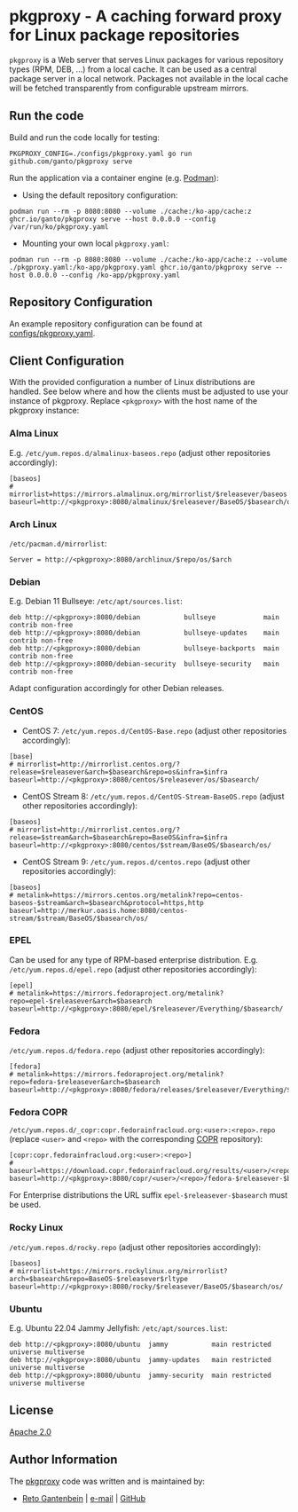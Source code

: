# pkgproxy - A caching forward proxy for Linux package repositories

`pkgproxy` is a Web server that serves Linux packages for various repository
types (RPM, DEB, ...) from a local cache. It can be used as a central package
server in a local network. Packages not available in the local cache will be
fetched transparently from configurable upstream mirrors.

## Run the code

Build and run the code locally for testing:
```shell
PKGPROXY_CONFIG=./configs/pkgproxy.yaml go run github.com/ganto/pkgproxy serve
```

Run the application via a container engine (e.g. [Podman](https://podman.io/)):

- Using the default repository configuration:
```shell
podman run --rm -p 8080:8080 --volume ./cache:/ko-app/cache:z ghcr.io/ganto/pkgproxy serve --host 0.0.0.0 --config /var/run/ko/pkgproxy.yaml
```
- Mounting your own local `pkgproxy.yaml`:
```shell
podman run --rm -p 8080:8080 --volume ./cache:/ko-app/cache:z --volume ./pkgproxy.yaml:/ko-app/pkgproxy.yaml ghcr.io/ganto/pkgproxy serve --host 0.0.0.0 --config /ko-app/pkgproxy.yaml
```

## Repository Configuration

An example repository configuration can be found at [configs/pkgproxy.yaml](configs/pkgproxy.yaml).

## Client Configuration

With the provided configuration a number of Linux distributions are handled. See below where and how the clients must be adjusted to use your instance of pkgproxy. Replace `<pkgproxy>` with the host name of the pkgproxy instance:

### Alma Linux

E.g. `/etc/yum.repos.d/almalinux-baseos.repo` (adjust other repositories accordingly):
```
[baseos]
# mirrorlist=https://mirrors.almalinux.org/mirrorlist/$releasever/baseos
baseurl=http://<pkgproxy>:8080/almalinux/$releasever/BaseOS/$basearch/os/
```

### Arch Linux

`/etc/pacman.d/mirrorlist`:
```
Server = http://<pkgproxy>:8080/archlinux/$repo/os/$arch
```

### Debian

E.g. Debian 11 Bullseye: `/etc/apt/sources.list`:
```
deb http://<pkgproxy>:8080/debian           bullseye            main contrib non-free
deb http://<pkgproxy>:8080/debian           bullseye-updates    main contrib non-free
deb http://<pkgproxy>:8080/debian           bullseye-backports  main contrib non-free
deb http://<pkgproxy>:8080/debian-security  bullseye-security   main contrib non-free
```
Adapt configuration accordingly for other Debian releases.

### CentOS

- CentOS 7: `/etc/yum.repos.d/CentOS-Base.repo` (adjust other repositories accordingly):
```
[base]
# mirrorlist=http://mirrorlist.centos.org/?release=$releasever&arch=$basearch&repo=os&infra=$infra
baseurl=http://<pkgproxy>:8080/centos/$releasever/os/$basearch/
```

- CentOS Stream 8: `/etc/yum.repos.d/CentOS-Stream-BaseOS.repo` (adjust other repositories accordingly):
```
[baseos]
# mirrorlist=http://mirrorlist.centos.org/?release=$stream&arch=$basearch&repo=BaseOS&infra=$infra
baseurl=http://<pkgproxy>:8080/centos/$stream/BaseOS/$basearch/os/
```

- CentOS Stream 9: `/etc/yum.repos.d/centos.repo` (adjust other repositories accordingly):
```
[baseos]
# metalink=https://mirrors.centos.org/metalink?repo=centos-baseos-$stream&arch=$basearch&protocol=https,http
baseurl=http://merkur.oasis.home:8080/centos-stream/$stream/BaseOS/$basearch/os/
```

### EPEL

Can be used for any type of RPM-based enterprise distribution. E.g. `/etc/yum.repos.d/epel.repo` (adjust other repositories accordingly):
```
[epel]
# metalink=https://mirrors.fedoraproject.org/metalink?repo=epel-$releasever&arch=$basearch
baseurl=http://<pkgproxy>:8080/epel/$releasever/Everything/$basearch/
```

### Fedora

`/etc/yum.repos.d/fedora.repo` (adjust other repositories accordingly):
```
[fedora]
# metalink=https://mirrors.fedoraproject.org/metalink?repo=fedora-$releasever&arch=$basearch
baseurl=http://<pkgproxy>:8080/fedora/releases/$releasever/Everything/$basearch/os/
```

### Fedora COPR

`/etc/yum.repos.d/_copr:copr.fedorainfracloud.org:<user>:<repo>.repo` (replace `<user>` and `<repo>` with the corresponding [COPR](https://copr.fedorainfracloud.org/coprs/) repository):
```
[copr:copr.fedorainfracloud.org:<user>:<repo>]
# baseurl=https://download.copr.fedorainfracloud.org/results/<user>/<repo>/fedora-$releasever-$basearch/
baseurl=http://<pkgproxy>:8080/copr/<user>/<repo>/fedora-$releasever-$basearch/
```
For Enterprise distributions the URL suffix `epel-$releasever-$basearch` must be used.

### Rocky Linux

`/etc/yum.repos.d/rocky.repo` (adjust other repositories accordingly):
```
[baseos]
# mirrorlist=https://mirrors.rockylinux.org/mirrorlist?arch=$basearch&repo=BaseOS-$releasever$rltype
baseurl=http://<pkgproxy>:8080/rocky/$releasever/BaseOS/$basearch/os/
```

### Ubuntu

E.g. Ubuntu 22.04 Jammy Jellyfish: `/etc/apt/sources.list`:
```
deb http://<pkgproxy>:8080/ubuntu  jammy           main restricted universe multiverse
deb http://<pkgproxy>:8080/ubuntu  jammy-updates   main restricted universe multiverse
deb http://<pkgproxy>:8080/ubuntu  jammy-security  main restricted universe multiverse
```

## License

[Apache 2.0](https://spdx.org/licenses/Apache-2.0.html)

## Author Information

The [pkgproxy](https://github.com/ganto/pkgproxy) code was written and is maintained by:
- [Reto Gantenbein](https://linuxmonk.ch/) | [e-mail](mailto:reto.gantenbein@linuxmonk.ch) | [GitHub](https://github.com/ganto)
